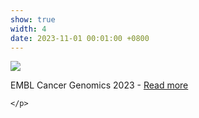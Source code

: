 ```yaml
---
show: true
width: 4
date: 2023-11-01 00:01:00 +0800
---
```

<div>
    <img data-src="{{ '/assets/images/photos/embl2023_cropped.jpg' | relative_url }}" class="lazy w-100 rounded" src="{{ '/assets/images/photos/embl2023_cropped.jpg' | relative_url }}">
  <div class="card-body">
    <p class="card-text">
      EMBL Cancer Genomics 2023 - <a href="https://www.scilifelab.se/news/scilifelab-researchers-visit-embl/" target="_blank">Read more</a>

    </p>
  </div>
</div>
